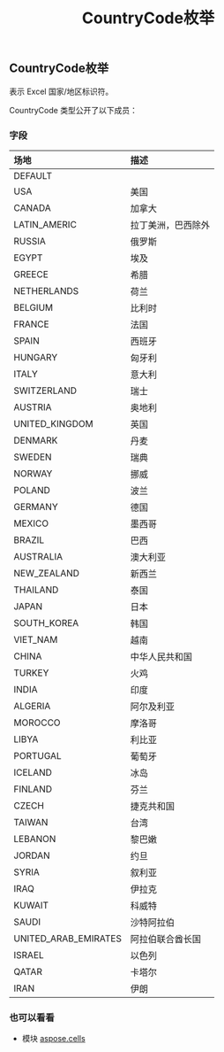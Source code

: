 ﻿---
title: CountryCode枚举
second_title: Aspose.Cells for Python via .NET API 参考资料
description:
type: docs
weight: 1890
url: /zh/python-net/aspose.cells/countrycode/
is_root: false
---
##  CountryCode枚举
表示 Excel 国家/地区标识符。



CountryCode 类型公开了以下成员：

### 字段
|场地|描述|
| :- | :- |
| DEFAULT |  |
| USA |美国|
| CANADA |加拿大|
| LATIN_AMERIC |拉丁美洲，巴西除外|
| RUSSIA |俄罗斯|
| EGYPT |埃及|
| GREECE |希腊|
| NETHERLANDS |荷兰|
| BELGIUM |比利时|
| FRANCE |法国|
| SPAIN |西班牙|
| HUNGARY |匈牙利|
| ITALY |意大利|
| SWITZERLAND |瑞士|
| AUSTRIA |奥地利|
| UNITED_KINGDOM |英国|
| DENMARK |丹麦|
| SWEDEN |瑞典|
| NORWAY |挪威|
| POLAND |波兰|
| GERMANY |德国|
| MEXICO |墨西哥|
| BRAZIL |巴西|
| AUSTRALIA |澳大利亚|
| NEW_ZEALAND |新西兰|
| THAILAND |泰国|
| JAPAN |日本|
| SOUTH_KOREA |韩国|
| VIET_NAM |越南|
| CHINA |中华人民共和国|
| TURKEY |火鸡|
| INDIA |印度|
| ALGERIA |阿尔及利亚|
| MOROCCO |摩洛哥|
| LIBYA |利比亚|
| PORTUGAL |葡萄牙|
| ICELAND |冰岛|
| FINLAND |芬兰|
| CZECH |捷克共和国|
| TAIWAN |台湾|
| LEBANON |黎巴嫩|
| JORDAN |约旦|
| SYRIA |叙利亚|
| IRAQ |伊拉克|
| KUWAIT |科威特|
| SAUDI |沙特阿拉伯|
| UNITED_ARAB_EMIRATES |阿拉伯联合酋长国|
| ISRAEL |以色列|
| QATAR |卡塔尔|
| IRAN |伊朗|



### 也可以看看
* 模块 [aspose.cells](..)
